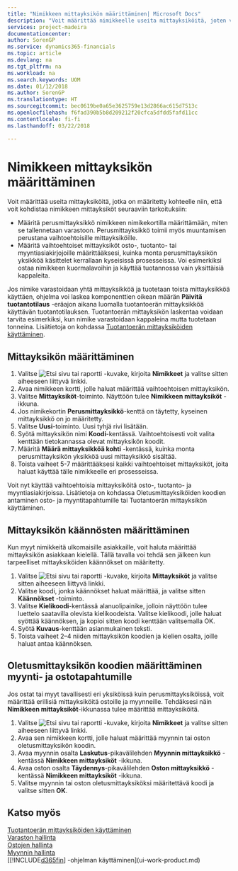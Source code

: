 ```yaml
---
title: "Nimikkeen mittayksikön määrittäminen| Microsoft Docs"
description: "Voit määrittää nimikkeelle useita mittayksiköitä, joten voit kohdistaa mittayksiköt nimikkeeseen."
services: project-madeira
documentationcenter: 
author: SorenGP
ms.service: dynamics365-financials
ms.topic: article
ms.devlang: na
ms.tgt_pltfrm: na
ms.workload: na
ms.search.keywords: UOM
ms.date: 01/12/2018
ms.author: SorenGP
ms.translationtype: HT
ms.sourcegitcommit: bec0619be0a65e3625759e13d2866ac615d7513c
ms.openlocfilehash: f6fad390b5b8d209212f20cfca5dfdd5fafd11cc
ms.contentlocale: fi-fi
ms.lasthandoff: 03/22/2018

---
```

# <a name="set-up-item-units-of-measure"></a>Nimikkeen mittayksikön määrittäminen
Voit määrittää useita mittayksiköitä, jotka on määritetty kohteelle niin, että voit kohdistaa nimikkeen mittayksiköt seuraaviin tarkoituksiin:

- Määritä perusmittayksikkö nimikkeen nimikekortilla määrittämään, miten se tallennetaan varastoon. Perusmittayksikkö toimii myös muuntamisen perustana vaihtoehtoisille mittayksiköille.
- Määritä vaihtoehtoiset mittayksiköt osto-, tuotanto- tai myyntiasiakirjojoille määrittääksesi, kuinka monta perusmittayksikön yksikköä käsittelet kerrallaan kyseisissä prosesseissa. Voi esimerkiksi ostaa nimikkeen kuormalavoihin ja käyttää tuotannossa vain yksittäisiä kappaleita.

Jos nimike varastoidaan yhtä mittayksikköä ja tuotetaan toista mittayksikköä käyttäen, ohjelma voi laskea komponenttien oikean määrän **Päivitä tuotantotilaus** -eräajon aikana luomalla tuotantoerän mittayksikköä käyttävän tuotantotilauksen. Tuotantoerän mittayksikön laskentaa voidaan tarvita esimerkiksi, kun nimike varastoidaan kappaleina mutta tuotetaan tonneina. Lisätietoja on kohdassa [Tuotantoerän mittayksiköiden käyttäminen](production-how-to-use-the-manufacturing-batch-unit-of-measure.md).

## <a name="to-set-up-a-unit-of-measure"></a>Mittayksikön määrittäminen
1. Valitse ![Etsi sivu tai raportti](media/ui-search/search_small.png "Etsi sivu tai raportti -kuvake") -kuvake, kirjoita **Nimikkeet** ja valitse sitten aiheeseen liittyvä linkki.
2. Avaa nimikkeen kortti, jolle haluat määrittää vaihtoehtoisen mittayksikön.
3. Valitse **Mittayksiköt**-toiminto. Näyttöön tulee **Nimikkeen mittayksiköt** -ikkuna.
4. Jos nimikekortin **Perusmittayksikkö**-kenttä on täytetty, kyseinen mittayksikkö on jo määritetty.
5. Valitse **Uusi**-toiminto. Uusi tyhjä rivi lisätään.
6. Syötä mittayksikön nimi **Koodi**-kentässä. Vaihtoehtoisesti voit valita kenttään tietokannassa olevat mittayksikön koodit.
7. Määritä **Määrä mittayksikköä kohti** -kentässä, kuinka monta perusmittayksikön yksikköä uusi mittayksikkö sisältää.
8. Toista vaiheet 5-7 määrittääksesi kaikki vaihtoehtoiset mittayksiköt, joita haluat käyttää tälle nimikkeelle eri prosesseissa.

Voit nyt käyttää vaihtoehtoisia mittayksiköitä osto-, tuotanto- ja myyntiasiakirjoissa. Lisätietoja on kohdassa Oletusmittayksiköiden koodien antaminen osto- ja myyntitapahtumille tai Tuotantoerän mittayksikön käyttäminen.

## <a name="to-set-up-unit-of-measure-translations"></a>Mittayksikön käännösten määrittäminen
Kun myyt nimikkeitä ulkomaisille asiakkaille, voit haluta määrittää mittayksikön asiakkaan kielellä. Tällä tavalla voi tehdä sen jälkeen kun tarpeelliset mittayksiköiden käännökset on määritetty.

1. Valitse ![Etsi sivu tai raportti](media/ui-search/search_small.png "Etsi sivu tai raportti -kuvake") -kuvake, kirjoita **Mittayksiköt** ja valitse sitten aiheeseen liittyvä linkki.
2. Valitse koodi, jonka käännökset haluat määrittää, ja valitse sitten **Käännökset** -toiminto.
3. Valitse **Kielikoodi**-kentässä alanuolipainike, jolloin näyttöön tulee luettelo saatavilla olevista kielikoodeista. Valitse kielikoodi, jolle haluat syöttää käännöksen, ja kopioi sitten koodi kenttään valitsemalla OK.
4. Syötä **Kuvaus**-kenttään asianmukainen teksti.
5. Toista vaiheet 2–4 niiden mittayksikön koodien ja kielien osalta, joille haluat antaa käännöksen.

## <a name="to-enter-a-default-unit-of-measure-code-for-sales-and-purchasing-transactions"></a>Oletusmittayksikön koodien määrittäminen myynti- ja ostotapahtumille
Jos ostat tai myyt tavallisesti eri yksiköissä kuin perusmittayksiköissä, voit määrittää erillisiä mittayksiköitä ostoille ja myynneille. Tehdäksesi näin **Nimikkeen mittayksiköt**-ikkunassa tulee määrittää mittayksiköitä.

1. Valitse ![Etsi sivu tai raportti](media/ui-search/search_small.png "Etsi sivu tai raportti -kuvake") -kuvake, kirjoita **Nimikkeet** ja valitse sitten aiheeseen liittyvä linkki.
2. Avaa sen nimikkeen kortti, jolle haluat määrittää myynnin tai oston oletusmittayksikön koodin.
3. Avaa myynnin osalta **Laskutus**-pikavälilehden **Myynnin mittayksikkö** -kentässä **Nimikkeen mittayksiköt** -ikkuna.
4. Avaa oston osalta **Täydennys**-pikavälilehden **Oston mittayksikkö** -kentässä **Nimikkeen mittayksiköt** -ikkuna.
5. Valitse myynnin tai oston oletusmittayksiköksi määritettävä koodi ja valitse sitten **OK**.

## <a name="see-also"></a>Katso myös
[Tuotantoerän mittayksiköiden käyttäminen](production-how-to-use-the-manufacturing-batch-unit-of-measure.md)  
[Varaston hallinta](inventory-manage-inventory.md)  
[Ostojen hallinta](purchasing-manage-purchasing.md)  
[Myynnin hallinta](sales-manage-sales.md)    
[[!INCLUDE[d365fin](includes/d365fin_md.md)] -ohjelman käyttäminen](ui-work-product.md)

